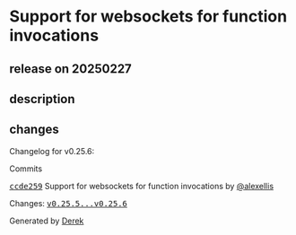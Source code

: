 # Support for websockets for function invocations

## release on 20250227

## description

## changes

Changelog for v0.25.6:

Commits

<a class="commit-link" data-hovercard-type="commit" data-hovercard-url="https://github.com/openfaas/faas-provider/commit/ccde25908e03e658d8b3e2d32384ca810024be99/hovercard" href="https://github.com/openfaas/faas-provider/commit/ccde25908e03e658d8b3e2d32384ca810024be99"><tt>ccde259</tt></a> Support for websockets for function invocations by <a class="user-mention notranslate" data-hovercard-type="user" data-hovercard-url="/users/alexellis/hovercard" data-octo-click="hovercard-link-click" data-octo-dimensions="link_type:self" href="https://github.com/alexellis">@alexellis</a>

Changes: <a class="commit-link" href="https://github.com/openfaas/faas-provider/compare/v0.25.5...v0.25.6"><tt>v0.25.5...v0.25.6</tt></a>

Generated by <a href="https://github.com/alexellis/derek/">Derek</a>

